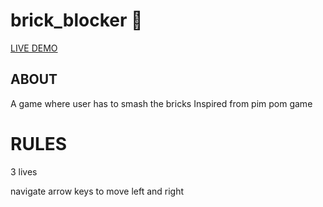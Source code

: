# brick_blocker 🧱

[LIVE DEMO](https://brick-breakerr-game.netlify.app/) 
## ABOUT
A game where user has to smash the bricks
Inspired from pim pom game 

# RULES
3 lives


navigate arrow keys to move left and right

